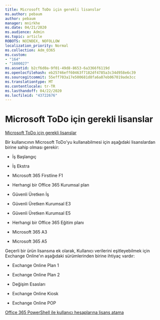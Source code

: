 ```yaml
---
title: Microsoft ToDo için gerekli lisanslar
ms.author: pebaum
author: pebaum
manager: mnirkhe
ms.date: 04/21/2020
ms.audience: Admin
ms.topic: article
ROBOTS: NOINDEX, NOFOLLOW
localization_priority: Normal
ms.collection: Adm_O365
ms.custom:
- "164"
- "1600027"
ms.assetid: b2cf6d0a-9f01-49d8-8653-6a3366f6119d
ms.openlocfilehash: eb25746eff60463f7182df4785a3c34d958e6c39
ms.sourcegitcommit: 55eff703a17e500681d8fa6a87eb067019ade3cc
ms.translationtype: MT
ms.contentlocale: tr-TR
ms.lasthandoff: 04/22/2020
ms.locfileid: "43722676"
---
```

# <a name="required-licenses-for-microsoft-todo"></a>Microsoft ToDo için gerekli lisanslar

[Microsoft ToDo için gerekli lisanslar](https://support.office.com/article/381e9d1b-c500-49b5-973e-890fd86528d7.aspx)
  
Bir kullanıcının Microsoft ToDo'yu kullanabilmesi için aşağıdaki lisanslardan birine sahip olması gerekir:
  
- İş Başlangıç

- İş Ekstra

- Microsoft 365 Firstline F1

- Herhangi bir Office 365 Kurumsal plan

- Güvenli Üretken İş

- Güvenli Üretken Kurumsal E3

- Güvenli Üretken Kurumsal E5

- Herhangi bir Office 365 Eğitim planı

- Microsoft 365 A3

- Microsoft 365 A5

Geçerli bir ürün lisansına ek olarak, Kullanıcı verilerini eşitleyebilmek için Exchange Online'ın aşağıdaki sürümlerinden birine ihtiyaç vardır:
  
- Exchange Online Plan 1

- Exchange Online Plan 2

- Değişim Esasları

- Exchange Online Kiosk

- Exchange Online POP

[Office 365 PowerShell ile kullanıcı hesaplarına lisans atama](https://docs.microsoft.com/office365/enterprise/powershell/assign-licenses-to-user-accounts-with-office-365-powershell )
  